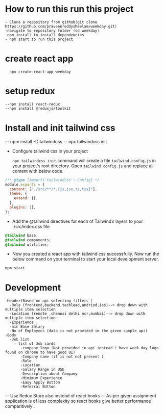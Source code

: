 # How to run this run this project 
    - Clone a repository from github(git clone https://github.com/praveenreddysheelam/weekday.git)
    -navigate to repository folder (cd weekday)
    -npm install to install dependencies
    - npm start to run this project
# create react app 
      npx create-react-app weekday 
# setup redux
    --npm install react-redux 
    --npm install @reduxjs/toolkit
# Install and init tailwind css
   -- npm install -D tailwindcss
  -- npx tailwindcss init


- Configure tailwind css in your project

  `npx tailwindcss init` command will create a file `tailwind.config.js` in your project's root directory.
  Open `tailwind.config.js` and replace all content with below code.

```js
/** @type {import('tailwindcss').Config} */
module.exports = {
  content: ["./src/**/*.{js,jsx,ts,tsx}"],
  theme: {
    extend: {},
  },
  plugins: [],
};
```

- Add the @tailwind directives for each of Tailwind’s layers to your ./src/index.css file.

```css
@tailwind base;
@tailwind components;
@tailwind utilities;
```

- Now you created a react app with tailwind css successfully. Now run the below command on your terminal to start your local development server.

```js
npm start
```
# Development 
    -Header(Based on api selecting filters )
      -Role (frontend,backend,techlead,andriod,ios)--> drop down with multiple item selection
      -Location (remote ,chennai delhi ncr,mumbai)--> drop down with multiple item selection
      -Experience 
      -min Base Salary
      -No of Employees (data is not provided in the given sample api)
    -Body
      -Job list 
        - list of Job cards 
           -company logo (Not provided in api instead i have week day logo found on chrome to have good UI)
           -Company name (it is not not present )
           -Role
           -Location 
           -Salary Range in USD 
           -Description about Company 
           -Minimum Experience 
           -Easy Apply Button
           -Referral BUtton 
-- Use Redux Store also instead of react hooks 
      -- As per given assignment application is of less complexity so react hooks give better performance comparitively .

